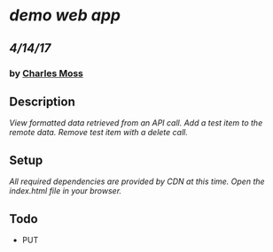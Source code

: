 # _demo web app_
## _4/14/17_
### by [Charles Moss](https://twitter.com/CharlesMoss)

## Description
_View formatted data retrieved from an API call. Add a test item to the remote data. Remove test item with a delete call._

## Setup
_All required dependencies are provided by CDN at this time. Open the index.html file in your browser._

## Todo

* PUT
